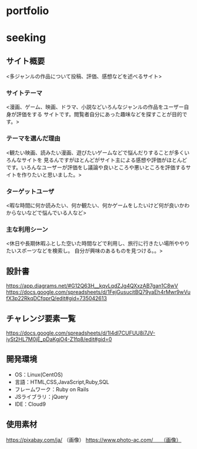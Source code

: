 # portfolio

# seeking

## サイト概要
<多ジャンルの作品について投稿、評価、感想などを述べるサイト>

### サイトテーマ
<漫画、ゲーム、映画、ドラマ、小説などいろんなジャンルの作品をユーザー自身が評価をする
サイトです。閲覧者自分にあった趣味などを探すことが目的です。>

### テーマを選んだ理由
<観たい映画、読みたい漫画、遊びたいゲームなどで悩んだりすることが多くいろんなサイトを
見るんですがほとんどがサイト主による感想や評価がほとんどです。いろんなユーザーが評価をし議論や良いところや悪いところを評価するサイトを作りたいと思いました。>

### ターゲットユーザ
<暇な時間に何か読みたい、何か観たい、何かゲームをしたいけど何が良いかわからないなどで悩んでいる人など>

### 主な利用シーン
<休日や長期休暇ふとした空いた時間などで利用し、旅行に行きたい場所ややりたいスポーツなどを検索し。
自分が興味のあるものを見つける。。>

## 設計書
<https://app.diagrams.net/#G12Q63H__kqvLqdZJg4QXxzAB7gan1C8wV>
<https://docs.google.com/spreadsheets/d/1FejGusucitBQ79yaEh4rMwr9wVufX3p22RkqDCfqprQ/edit#gid=735042613>

## チャレンジ要素一覧
<https://docs.google.com/spreadsheets/d/1I4dl7CUFUU8i7JV-iySt2HL7M0jE_pDaKgjO4-Z1fp8/edit#gid=0>

## 開発環境
- OS：Linux(CentOS)
- 言語：HTML,CSS,JavaScript,Ruby,SQL
- フレームワーク：Ruby on Rails
- JSライブラリ：jQuery
- IDE：Cloud9

## 使用素材
https://pixabay.com/ja/   （画像）
https://www.photo-ac.com/　　（画像）
